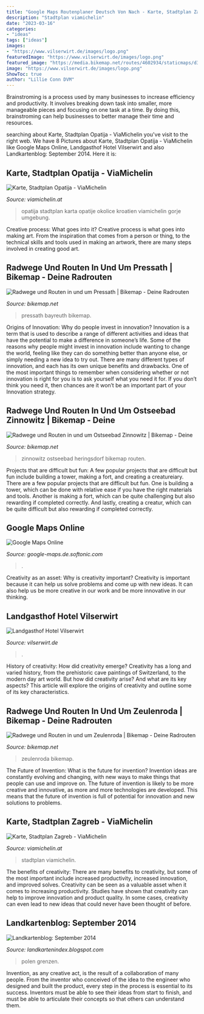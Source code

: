 ```yaml
---
title: "Google Maps Routenplaner Deutsch Von Nach - Karte, Stadtplan Zagreb"
description: "Stadtplan viamichelin"
date: "2023-03-16"
categories:
- "ideas"
tags: ["ideas"]
images:
- "https://www.vilserwirt.de/images/logo.png"
featuredImage: "https://www.vilserwirt.de/images/logo.png"
featured_image: "https://media.bikemap.net/routes/4602934/staticmaps/d3da98b3-899b-4364-9c61-199ffdba6a4a_400x400.jpg"
image: "https://www.vilserwirt.de/images/logo.png"
ShowToc: true
author: "Lillie Conn DVM"
---
```



Brainstroming is a process used by many businesses to increase efficiency and productivity. It involves breaking down task into smaller, more manageable pieces and focusing on one task at a time. By doing this, brainstroming can help businesses to better manage their time and resources.

	

		
searching about Karte, Stadtplan Opatija - ViaMichelin you've visit to the right web. We have 8 Pictures about Karte, Stadtplan Opatija - ViaMichelin like Google Maps Online, Landgasthof Hotel Vilserwirt and also Landkartenblog: September 2014. Here it is:
		
    
## Karte, Stadtplan Opatija - ViaMichelin

<img loading=lazy src="https://map.viamichelin.com/map/carte?map=viamichelin&amp;z=10&amp;lat=45.33232&amp;lon=14.30281&amp;width=550&amp;height=382&amp;format=png&amp;version=latest&amp;layer=background&amp;debug_pattern=.*" onerror="this.onerror=null;this.src='https://tse4.mm.bing.net/th?id=OIP.q_vkBc5VrhagUqpW2O16eAHaFJ&amp;pid=15.1';" alt="Karte, Stadtplan Opatija - ViaMichelin">

_Source: viamichelin.at_

>opatija stadtplan karta opatije okolice kroatien viamichelin gorje umgebung. 

	

Creative process: What goes into it?
Creative process is what goes into making art. From the inspiration that comes from a person or thing, to the technical skills and tools used in making an artwork, there are many steps involved in creating good art.

    
## Radwege Und Routen In Und Um Pressath | Bikemap - Deine Radrouten

<img loading=lazy src="https://media.bikemap.net/routes/4352557/staticmaps/dafe1eba-2c2c-42b5-8c15-e83df74d165d_400x400.jpg" onerror="this.onerror=null;this.src='https://tse2.mm.bing.net/th?id=OIP.XBsXLOGN12-dEw5GwS87OwAAAA&amp;pid=15.1';" alt="Radwege und Routen in und um Pressath | Bikemap - Deine Radrouten">

_Source: bikemap.net_

>pressath bayreuth bikemap. 

	

Origins of Innovation: Why do people invest in innovation?
Innovation is a term that is used to describe a range of different activities and ideas that have the potential to make a difference in someone’s life. Some of the reasons why people might invest in innovation include wanting to change the world, feeling like they can do something better than anyone else, or simply needing a new idea to try out. There are many different types of innovation, and each has its own unique benefits and drawbacks. One of the most important things to remember when considering whether or not innovation is right for you is to ask yourself what you need it for. If you don’t think you need it, then chances are it won’t be an important part of your Innovation strategy.

    
## Radwege Und Routen In Und Um Ostseebad Zinnowitz | Bikemap - Deine

<img loading=lazy src="https://media.bikemap.net/routes/148408/staticmaps/148408_400x400.jpg" onerror="this.onerror=null;this.src='https://tse1.mm.bing.net/th?id=OIP.yMYS_xucyjL75DiGQDavsQAAAA&amp;pid=15.1';" alt="Radwege und Routen in und um Ostseebad Zinnowitz | Bikemap - Deine">

_Source: bikemap.net_

>zinnowitz ostseebad heringsdorf bikemap routen. 

	

Projects that are difficult but fun: A few popular projects that are difficult but fun include building a tower, making a fort, and creating a creatureiary.
There are a few popular projects that are difficult but fun. One is building a tower, which can be done with relative ease if you have the right materials and tools. Another is making a fort, which can be quite challenging but also rewarding if completed correctly. And lastly, creating a creatur, which can be quite difficult but also rewarding if completed correctly.

    
## Google Maps Online

<img loading=lazy src="https://images.sftcdn.net/images/t_app-cover-l,f_auto/p/4b9670ce-96d3-11e6-a7f0-00163ec9f5fa/82426318/google-maps-screenshot.jpg" onerror="this.onerror=null;this.src='https://tse4.mm.bing.net/th?id=OIP.jar1b7iRmAuhv7nd-736RAHaEc&amp;pid=15.1';" alt="Google Maps Online">

_Source: google-maps.de.softonic.com_

>. 

	

Creativity as an asset: Why is creativity important?
Creativity is important because it can help us solve problems and come up with new ideas. It can also help us be more creative in our work and be more innovative in our thinking.

    
## Landgasthof Hotel Vilserwirt

<img loading=lazy src="https://www.vilserwirt.de/images/logo.png" onerror="this.onerror=null;this.src='https://tse1.mm.bing.net/th?id=OIP.3Ac18V-qBVeJBGhkEdUDzQAAAA&amp;pid=15.1';" alt="Landgasthof Hotel Vilserwirt">

_Source: vilserwirt.de_

>. 

	

History of creativity: How did creativity emerge?
Creativity has a long and varied history, from the prehistoric cave paintings of Switzerland, to the modern day art world. But how did creativity arise? And what are its key aspects? This article will explore the origins of creativity and outline some of its key characteristics.

    
## Radwege Und Routen In Und Um Zeulenroda | Bikemap - Deine Radrouten

<img loading=lazy src="https://media.bikemap.net/routes/4602934/staticmaps/d3da98b3-899b-4364-9c61-199ffdba6a4a_400x400.jpg" onerror="this.onerror=null;this.src='https://tse3.mm.bing.net/th?id=OIP.1OWTp3509JbgrMunnhUwigAAAA&amp;pid=15.1';" alt="Radwege und Routen in und um Zeulenroda | Bikemap - Deine Radrouten">

_Source: bikemap.net_

>zeulenroda bikemap. 

	

The Future of Invention: What is the future for invention?
Invention ideas are constantly evolving and changing, with new ways to make things that people can use and improve on. The future of invention is likely to be more creative and innovative, as more and more technologies are developed. This means that the future of invention is full of potential for innovation and new solutions to problems.

    
## Karte, Stadtplan Zagreb - ViaMichelin

<img loading=lazy src="https://map.viamichelin.com/map/carte?map=viamichelin&amp;z=10&amp;lat=45.81491&amp;lon=15.97851&amp;width=550&amp;height=382&amp;format=png&amp;version=latest&amp;layer=background&amp;debug_pattern=.*" onerror="this.onerror=null;this.src='https://tse4.mm.bing.net/th?id=OIP.zBpkfb4hkbOLPYSgCEDMUgHaFJ&amp;pid=15.1';" alt="Karte, Stadtplan Zagreb - ViaMichelin">

_Source: viamichelin.at_

>stadtplan viamichelin. 

	

The benefits of creativity: There are many benefits to creativity, but some of the most important include increased productivity, increased innovation, and improved solves.
Creativity can be seen as a valuable asset when it comes to increasing productivity. Studies have shown that creativity can help to improve innovation and product quality. In some cases, creativity can even lead to new ideas that could never have been thought of before.

    
## Landkartenblog: September 2014

<img loading=lazy src="https://4.bp.blogspot.com/-ydVz93cEduk/U_KAvlbX0_I/AAAAAAAAhCY/Crj9wkYLpSc/s280/polen.png" onerror="this.onerror=null;this.src='https://tse4.mm.bing.net/th?id=OIP.NSgecMiYQTw081s5erwlRAAAAA&amp;pid=15.1';" alt="Landkartenblog: September 2014">

_Source: landkartenindex.blogspot.com_

>polen grenzen. 

	

Invention, as any creative act, is the result of a collaboration of many people. From the inventor who conceived of the idea to the engineer who designed and built the product, every step in the process is essential to its success. Inventors must be able to see their ideas from start to finish, and must be able to articulate their concepts so that others can understand them.

